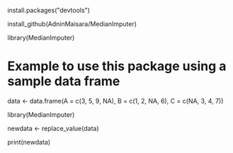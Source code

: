 install.packages("devtools")

install_github(AdninMaisara/MedianImputer)

library(MedianImputer)

# Example to use this package using a sample data frame
data <- data.frame(A = c(3, 5, 9, NA),
                   B = c(1, 2, NA, 6),
                   C = c(NA, 3, 4, 7))
        
library(MedianImputer)

newdata <- replace_value(data)

print(newdata)
